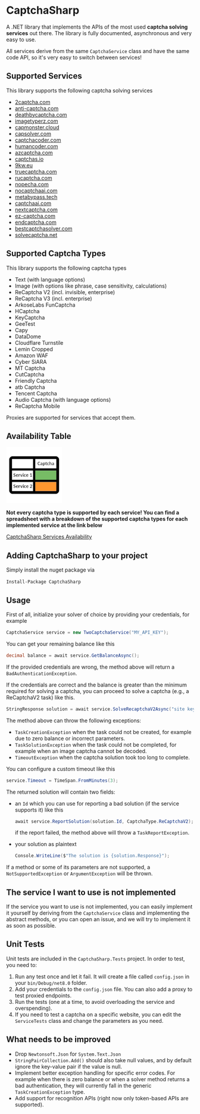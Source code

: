# CaptchaSharp
A .NET library that implements the APIs of the most used **captcha solving services** out there.
The library is fully documented, asynchronous and very easy to use.

All services derive from the same `CaptchaService` class and have the same code API, so it's very easy to switch between services!

## Supported Services
This library supports the following captcha solving services
- [2captcha.com](https://2captcha.com/)
- [anti-captcha.com](https://anti-captcha.com/)
- [deathbycaptcha.com](https://deathbycaptcha.com/)
- [imagetyperz.com](https://www.imagetyperz.com/)
- [capmonster.cloud](https://capmonster.cloud/)
- [capsolver.com](https://capsolver.com/)
- [captchacoder.com](https://captchacoder.com/)
- [humancoder.com](https://humancoder.com/)
- [azcaptcha.com](https://azcaptcha.com/)
- [captchas.io](https://captchas.io/)
- [9kw.eu](https://www.9kw.eu/)
- [truecaptcha.com](https://truecaptcha.com/)
- [rucaptcha.com](https://rucaptcha.com/)
- [nopecha.com](https://nopecha.com/)
- [nocaptchaai.com](https://nocaptchaai.com/)
- [metabypass.tech](https://metabypass.tech/)
- [captchaai.com](https://captchaai.com/)
- [nextcaptcha.com](https://nextcaptcha.com/)
- [ez-captcha.com](https://ez-captcha.com/)
- [endcaptcha.com](https://endcaptcha.com/)
- [bestcaptchasolver.com](https://bestcaptchasolver.com/)
- [solvecaptcha.net](https://solvecaptcha.net/)

## Supported Captcha Types
This library supports the following captcha types
- Text (with language options)
- Image (with options like phrase, case sensitivity, calculations)
- ReCaptcha V2 (incl. invisible, enterprise)
- ReCaptcha V3 (incl. enterprise)
- ArkoseLabs FunCaptcha
- HCaptcha
- KeyCaptcha
- GeeTest
- Capy
- DataDome
- Cloudflare Turnstile
- Lemin Cropped
- Amazon WAF
- Cyber SiARA
- MT Captcha
- CutCaptcha
- Friendly Captcha
- atb Captcha
- Tencent Captcha
- Audio Captcha (with language options)
- ReCaptcha Mobile

Proxies are supported for services that accept them.

## Availability Table

![Availability Table Logo](availability_table_logo.png?raw=true)

**Not every captcha type is supported by each service! You can find a spreadsheet with a breakdown of the supported captcha types for each implemented service at the link below**

[CaptchaSharp Services Availability](https://1drv.ms/x/s!Al8HxSfx2JL3ePfRK23aUt34eCk?e=WNCPh9)

## Adding CaptchaSharp to your project
Simply install the nuget package via

`Install-Package CaptchaSharp`

## Usage
First of all, initialize your solver of choice by providing your credentials, for example
```csharp
CaptchaService service = new TwoCaptchaService("MY_API_KEY");
```

You can get your remaining balance like this
```csharp
decimal balance = await service.GetBalanceAsync();
```

If the provided credentials are wrong, the method above will return a `BadAuthenticationException`.

If the credentials are correct and the balance is greater than the minimum required for solving a captcha, you can proceed to solve a captcha (e.g., a ReCaptchaV2 task) like this.

```csharp
StringResponse solution = await service.SolveRecaptchaV2Async("site key", "site url");
```

The method above can throw the following exceptions:
- `TaskCreationException` when the task could not be created, for example due to zero balance or incorrect parameters.
- `TaskSolutionException` when the task could not be completed, for example when an image captcha cannot be decoded.
- `TimeoutException` when the captcha solution took too long to complete.

You can configure a custom timeout like this

```csharp
service.Timeout = TimeSpan.FromMinutes(3);
```

The returned solution will contain two fields:

-   an `Id` which you can use for reporting a bad solution (if the service supports it) like this
    ```csharp
    await service.ReportSolution(solution.Id, CaptchaType.ReCaptchaV2);
    ```
    if the report failed, the method above will throw a `TaskReportException`.


-   your solution as plaintext
    ```csharp
    Console.WriteLine($"The solution is {solution.Response}");
    ```

If a method or some of its parameters are not supported, a `NotSupportedException` or `ArgumentException` will be thrown.

## The service I want to use is not implemented
If the service you want to use is not implemented, you can easily implement it yourself by deriving from the `CaptchaService` class and implementing the abstract methods, or you can open an issue, and we will try to implement it as soon as possible.

## Unit Tests
Unit tests are included in the `CaptchaSharp.Tests` project. In order to test, you need to:
1. Run any test once and let it fail. It will create a file called `config.json` in your `bin/Debug/net8.0` folder.
2. Add your credentials to the `config.json` file. You can also add a proxy to test proxied endpoints.
3. Run the tests (one at a time, to avoid overloading the service and overspending).
4. If you need to test a captcha on a specific website, you can edit the `ServiceTests` class and change the parameters as you need.

## What needs to be improved
- Drop `Newtonsoft.Json` for `System.Text.Json`
- `StringPairCollection.Add()` should also take null values, and by default ignore the key-value pair if the value is null.
- Implement better exception handling for specific error codes. For example when there is zero balance or when a solver method returns a bad authentication, they will currently fall in the generic `TaskCreationException` type.
- Add support for recognition APIs (right now only token-based APIs are supported).

